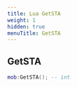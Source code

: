 ```yaml
---
title: Lua GetSTA
weight: 1
hidden: true
menuTitle: GetSTA
---
```

## GetSTA
```lua
mob:GetSTA(); -- int
```
